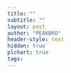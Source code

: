 ```yaml
---
title: ""
subtitle: ""
layout: post
author: "PEAKBRO"
header-style: text
hidden: true
plchart: true
tags:
---
```


